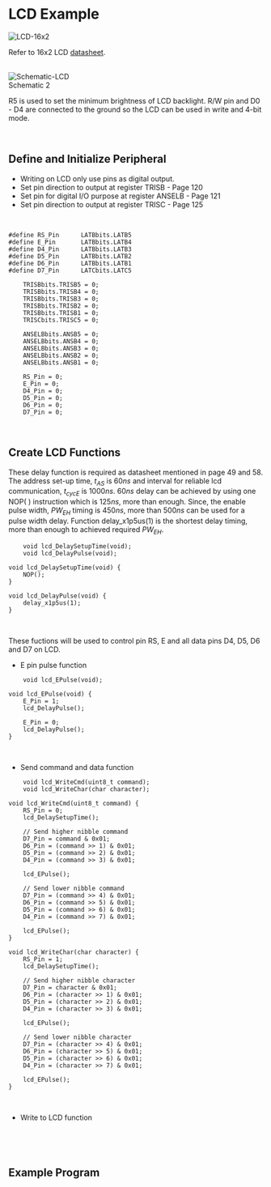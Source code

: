 # LCD Example
![LCD-16x2](https://github.com/user-attachments/assets/bf3f153c-c3dd-41a5-95c8-8c75bc0625b9)
<br/>

Refer to 16x2 LCD [datasheet](https://academy.cba.mit.edu/classes/output_devices/44780.pdf).
<br/>
<br/>

![Schematic-LCD](https://github.com/user-attachments/assets/ef843a07-8950-4568-8f80-0b1aa432c005)
<br/>
Schematic 2
<br/>

R5 is used to set the minimum brightness of LCD backlight. R/W pin and D0 - D4 are connected to the ground so the LCD can be used in write and 4-bit mode.
<br/>

<br/>

## Define and Initialize Peripheral
* Writing on LCD only use pins as digital output.
* Set pin direction to output at register TRISB - Page 120
* Set pin for digital I/O purpose at register ANSELB - Page 121
* Set pin direction to output at register TRISC - Page 125
<br/>

```
#define RS_Pin      LATBbits.LATB5
#define E_Pin       LATBbits.LATB4
#define D4_Pin      LATBbits.LATB3
#define D5_Pin      LATBbits.LATB2
#define D6_Pin      LATBbits.LATB1
#define D7_Pin      LATCbits.LATC5
```

```
    TRISBbits.TRISB5 = 0;
    TRISBbits.TRISB4 = 0;
    TRISBbits.TRISB3 = 0;
    TRISBbits.TRISB2 = 0;
    TRISBbits.TRISB1 = 0;
    TRISCbits.TRISC5 = 0;
    
    ANSELBbits.ANSB5 = 0;
    ANSELBbits.ANSB4 = 0;
    ANSELBbits.ANSB3 = 0;
    ANSELBbits.ANSB2 = 0;
    ANSELBbits.ANSB1 = 0;
    
    RS_Pin = 0;
    E_Pin = 0;
    D4_Pin = 0;
    D5_Pin = 0;
    D6_Pin = 0;
    D7_Pin = 0;
```
<br/>

## Create LCD Functions
These delay function is required as datasheet mentioned in page 49 and 58. The address set-up time, $t_{AS}$ is $60ns$ and interval for reliable lcd communication, $t_{cycE}$ is $1000ns$. 
$60ns$ delay can be achieved by using one NOP( ) instruction which is $125ns$, more than enough.
Since, the enable pulse width, $PW_{EH}$ timing is $450ns$, more than $500ns$ can be used for a pulse width delay. 
Function delay_x1p5us(1) is the shortest delay timing, more than enough to achieved required $PW_{EH}$.
<br/>

```
    void lcd_DelaySetupTime(void);
    void lcd_DelayPulse(void);
```

```
void lcd_DelaySetupTime(void) {
    NOP();
}

void lcd_DelayPulse(void) {
    delay_x1p5us(1);
}
```
<br/>

These fuctions will be used to control pin RS, E and all data pins D4, D5, D6 and D7 on LCD.
<br/>

* E pin pulse function
```
    void lcd_EPulse(void);
```

```
void lcd_EPulse(void) {
    E_Pin = 1;
    lcd_DelayPulse();
    
    E_Pin = 0;
    lcd_DelayPulse();
}
```
<br/>

* Send command and data function

```
    void lcd_WriteCmd(uint8_t command);
    void lcd_WriteChar(char character);
```

```
void lcd_WriteCmd(uint8_t command) {
    RS_Pin = 0;
    lcd_DelaySetupTime();
    
    // Send higher nibble command
    D7_Pin = command & 0x01;
    D6_Pin = (command >> 1) & 0x01;
    D5_Pin = (command >> 2) & 0x01;
    D4_Pin = (command >> 3) & 0x01;
    
    lcd_EPulse();
    
    // Send lower nibble command
    D7_Pin = (command >> 4) & 0x01;
    D6_Pin = (command >> 5) & 0x01;
    D5_Pin = (command >> 6) & 0x01;
    D4_Pin = (command >> 7) & 0x01;
    
    lcd_EPulse();
}

void lcd_WriteChar(char character) {
    RS_Pin = 1;
    lcd_DelaySetupTime();
    
    // Send higher nibble character
    D7_Pin = character & 0x01;
    D6_Pin = (character >> 1) & 0x01;
    D5_Pin = (character >> 2) & 0x01;
    D4_Pin = (character >> 3) & 0x01;
    
    lcd_EPulse();
    
    // Send lower nibble character
    D7_Pin = (character >> 4) & 0x01;
    D6_Pin = (character >> 5) & 0x01;
    D5_Pin = (character >> 6) & 0x01;
    D4_Pin = (character >> 7) & 0x01;
    
    lcd_EPulse();
}
```
<br/>

* Write to LCD function

```

```

```

```
<br/>

## Example Program
<br/>

```

```
<br/>

<br/>
